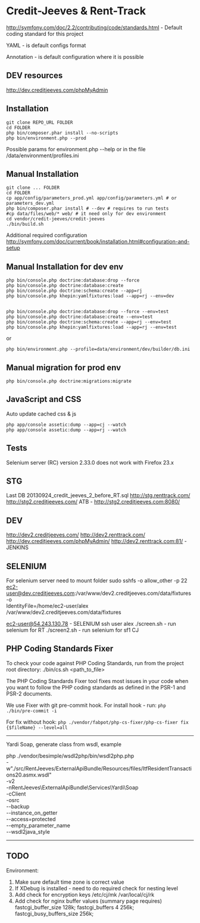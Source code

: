 Credit-Jeeves & Rent-Track
============================

http://symfony.com/doc/2.2/contributing/code/standards.html - Default coding standard for this project

YAML - is default configs format

Annotation - is default configuration where it is possible

DEV resources
------------

http://dev.creditjeeves.com/phpMyAdmin


Installation
------------

```
git clone REPO_URL FOLDER
cd FOLDER
php bin/composer.phar install --no-scripts
php bin/environment.php --prod
```

Possible params for environment.php --help or in the file /data/environment/profiles.ini

Manual Installation
------------

```
git clone ... FOLDER
cd FOLDER
cp app/config/parameters_prod.yml app/config/parameters.yml # or parameters_dev.yml
php bin/composer.phar install # --dev # requires to run tests
#cp data/files/web/* web/ # it need only for dev environment
cd vendor/credit-jeeves/credit-jeeves
./bin/build.sh

```

Additional required configuration
http://symfony.com/doc/current/book/installation.html#configuration-and-setup

Manual Installation for dev env
-------------------------------

```
php bin/console.php doctrine:database:drop --force
php bin/console.php doctrine:database:create
php bin/console.php doctrine:schema:create --app=rj
php bin/console.php khepin:yamlfixtures:load --app=rj --env=dev


php bin/console.php doctrine:database:drop --force --env=test
php bin/console.php doctrine:database:create --env=test
php bin/console.php doctrine:schema:create --app=rj --env=test
php bin/console.php khepin:yamlfixtures:load --app=rj --env=test
```

or

```
php bin/environment.php --profile=data/environment/dev/builder/db.ini
```


Manual migration for prod env
-------------------------------

```
php bin/console.php doctrine:migrations:migrate
```

JavaScript and CSS
------------------

Auto update cached css & js
```
php app/console assetic:dump --app=cj --watch
php app/console assetic:dump --app=rj --watch
```

Tests
-----

Selenium server (RC) version 2.33.0 does not work with Firefox 23.x


STG
---
Last DB 20130924_credit_jeeves_2_before_RT.sql
http://stg.renttrack.com/
http://stg2.creditjeeves.com/
ATB - http://stg2.creditjeeves.com:8080/

DEV
---
http://dev2.creditjeeves.com/
http://dev2.renttrack.com/
http://dev.creditjeeves.com/phpMyAdmin/
http://dev2.renttrack.com:81/ - JENKINS

SELENIUM
---
For selenium server need to mount folder
sudo sshfs -o allow_other -p 22 ec2-user@dev.creditjeeves.com:/var/www/dev2.creditjeeves.com/data/fixtures -o \
 IdentityFile=/home/ec2-user/alex /var/www/dev2.creditjeeves.com/data/fixtures

ec2-user@54.243.130.78 - SELENIUM ssh user alex
./screen.sh - run selenium for RT
./screen2.sh - run selenium for sf1 CJ

PHP Coding Standards Fixer
---
To check your code against PHP Coding Standards, run from the project root directory:
./bin/cs.sh <path_to_file>

The PHP Coding Standards Fixer tool fixes most issues in your code when you want to follow the PHP coding standards as defined in the PSR-1 and PSR-2 documents.

We use Fixer with git pre-commit hook.
For install hook - run:
`php ./bin/pre-commit -i`

For fix without hook:
`php ./vendor/fabpot/php-cs-fixer/php-cs-fixer fix {$fileName} --level=all`

_______________________________
Yardi Soap, generate class from wsdl, example

php ./vendor/besimple/wsdl2php/bin/wsdl2php.php \
    -w"./src/RentJeeves/ExternalApiBundle/Resources/files/ItfResidentTransactions20.asmx.wsdl" \
    -v2 \
    -nRentJeeves\\ExternalApiBundle\\Services\\Yardi\\Soap \
    -cClient \
    -osrc \
    --backup \
    --instance_on_getter \
    --access=protected \
    --empty_parameter_name \
    --wsdl2java_style
_______________________________

TODO
----

Environment:
1. Make sure default time zone is correct value
2. If XDebug is installed - need to do required check for nesting level
3. Add check for encryption keys
    /etc/cj/mk
    /var/local/cj/rk
4. Add check for nginx buffer values (summary page requires)
        fastcgi_buffer_size 128k;
        fastcgi_buffers 4 256k;
        fastcgi_busy_buffers_size 256k;